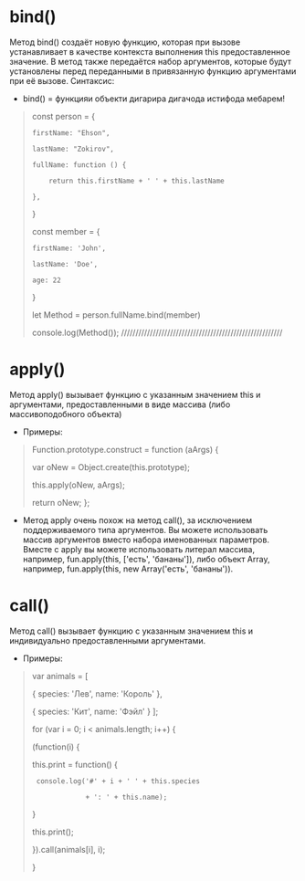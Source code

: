# bind()
Метод bind() создаёт новую функцию, которая при вызове устанавливает в качестве контекста выполнения this предоставленное значение. В метод также передаётся набор аргументов, которые будут установлены перед переданными в привязанную функцию аргументами при её вызове.
 Cинтаксис:

- bind() = функцияи объекти дигарира дигачода истифода мебарем!
> const person = {
> 
>     firstName: "Ehson",
> 
>     lastName: "Zokirov",
>
>     fullName: function () {
>
>         return this.firstName + ' ' + this.lastName
>
>     },
>
> }
>
> const member = {
>
>     firstName: 'John',
>
>     lastName: 'Doe',
>
>     age: 22
>
> }
>
>
>
> let Method = person.fullName.bind(member)
>
> console.log(Method()); 
////////////////////////////////////////////////////////

# apply()
Метод apply() вызывает функцию с указанным значением this и аргументами, предоставленными в виде массива (либо массивоподобного объекта)

- Примеры:
>
>Function.prototype.construct = function (aArgs) {
>
>  var oNew = Object.create(this.prototype);
>
>  this.apply(oNew, aArgs);
>
>  return oNew;
>};

- Метод apply очень похож на метод call(), за исключением поддерживаемого типа аргументов. Вы можете использовать массив аргументов вместо набора именованных параметров. Вместе с apply вы можете использовать литерал массива, например, fun.apply(this, ['есть', 'бананы']), либо объект Array, например, fun.apply(this, new Array('есть', 'бананы')).
  
# call()
Метод call() вызывает функцию с указанным значением this и индивидуально предоставленными аргументами.

- Примеры:
>var animals = [
>
>  { species: 'Лев', name: 'Король' },
>
>  { species: 'Кит', name: 'Фэйл' }
>];
>
>for (var i = 0; i < animals.length; i++) {
>
>  (function(i) {
>
>    this.print = function() {
>
>      console.log('#' + i + ' ' + this.species
>
>                  + ': ' + this.name);
>    }
>
>    this.print();
>
>  }).call(animals[i], i);
>
>}
